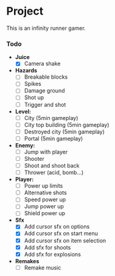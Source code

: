 # Project

This is an infinity runner gamer.

### Todo

-   **Juice**
    -   [x] Camera shake
-   **Hazards**
    -   [ ] Breakable blocks
    -   [ ] Spikes
    -   [ ] Damage ground
    -   [ ] Shot up
    -   [ ] Trigger and shot
-   **Level:**
    -   [ ] City (5min gameplay)
    -   [ ] City top building (5min gameplay)
    -   [ ] Destroyed city (5min gameplay)
    -   [ ] Portal (5min gameplay)
-   **Enemy:**
    -   [ ] Jump with player
    -   [ ] Shooter
    -   [ ] Shoot and shoot back
    -   [ ] Thrower (acid, bomb...)
-   **Player:**
    -   [ ] Power up limits
    -   [ ] Alternative shots
    -   [ ] Speed power up
    -   [ ] Jump power up
    -   [ ] Shield power up
-   **Sfx**
    -   [x] Add cursor sfx on options
    -   [x] Add cursor sfx on start menu
    -   [x] Add cursor sfx on item selection
    -   [x] Add sfx for shoots
    -   [x] Add sfx for explosions
-   **Remakes**
    -   [ ] Remake music

